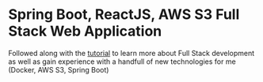 # Spring Boot, ReactJS, AWS S3 Full Stack Web Application

Followed along with the [tutorial](https://www.youtube.com/watch?v=9i1gQ7w2V24&ab_channel=Amigoscode) to learn more about Full Stack development as well as gain experience with a handfull of new technologies for me (Docker, AWS S3, Spring Boot)
